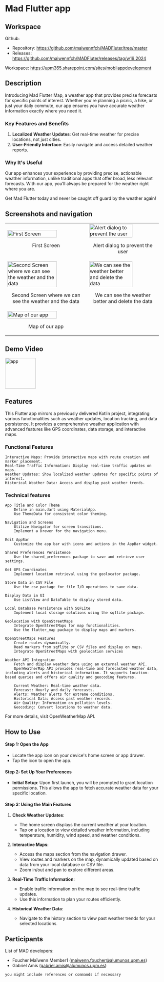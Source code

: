 # Mad Flutter app

## Workspace 
Github:  
- Repository: https://github.com/maiwennfch/MADFluter/tree/master
- Releases: https://github.com/maiwennfch/MADFluter/releases/tag/w19.2024   

Workspace: https://upm365.sharepoint.com/sites/mobilappdevelopment
  

## Description

Introducing Mad Flutter Map, a weather app that provides precise forecasts for specific points of interest. Whether you're planning a picnic, a hike, or just your daily commute, our app ensures you have accurate weather information exactly where you need it.

### Key Features and Benefits

1. **Localized Weather Updates**: Get real-time weather for precise locations, not just cities.
2. **User-Friendly Interface**: Easily navigate and access detailed weather reports.

### Why It's Useful

Our app enhances your experience by providing precise, actionable weather information, unlike traditional apps that offer broad, less relevant forecasts. With our app, you’ll always be prepared for the weather right where you are.

Get Mad Flutter today and never be caught off guard by the weather again!

## Screenshots and navigation

<table>
  <tr>
    <td>
      <img src="img/1stSrceen.png" width="80%" alt="First Screen"/>
      <p align="center">First Screen</p>
    </td>
    <td>
      <img src="img/alertdialog.png" width="80%" alt="Alert dialog to prevent the user"/>
      <p align="center">Alert dialog to prevent the user</p>
    </td>
  </tr>
  <tr>
    <td>
      <img src="img/2ndScreen.png" width="80%" alt="Second Screen where we can see the weather and the data"/>
      <p align="center">Second Screen where we can see the weather and the data</p>
    </td>
    <td>
      <img src="img/Deletepng.png" width="80%" alt="We can see the weather better and delete the data"/>
      <p align="center">We can see the weather better and delete the data</p>
    </td>
  </tr>
  <tr>
    <td>
      <img src="img/map.png" width="80%" alt="Map of our app"/>
      <p align="center">Map of our app</p>
    </td>
    <td>
    </td>
  </tr>
</table>



## Demo Video
<a href="Enregistrement-20240612_215153.webm">
<img src="img/uid.png" alt="app" width="100" /> 
</a>

## Features

This Flutter app mirrors a previously delivered Kotlin project, integrating various functionalities such as weather updates, location tracking, and data persistence. It provides a comprehensive weather application with advanced features like GPS coordinates, data storage, and interactive maps.

### Functional Features

    Interactive Maps: Provide interactive maps with route creation and marker placement.
    Real-Time Traffic Information: Display real-time traffic updates on maps.
    Weather Updates: Show localized weather updates for specific points of interest.
    Historical Weather Data: Access and display past weather trends.

### Technical features 

    App Title and Color Theme
        Define in main.dart using MaterialApp.
        Use ThemeData for consistent color theming.

    Navigation and Screens
        Utilize Navigator for screen transitions.
        Implement a Drawer for the navigation menu.

    Edit AppBar
        Customize the app bar with icons and actions in the AppBar widget.

    Shared Preferences Persistence
        Use the shared_preferences package to save and retrieve user settings.

    Get GPS Coordinates
        Implement location retrieval using the geolocator package.

    Store Data in CSV File
        Use the csv package for file I/O operations to save data.

    Display Data in UI
        Use ListView and DataTable to display stored data.

    Local Database Persistence with SQFLite
        Implement local storage solutions using the sqflite package.

    Geolocation with OpenStreetMaps
        Integrate OpenStreetMaps for map functionalities.
        Use the flutter_map package to display maps and markers.

    OpenStreetMaps Features
        Create routes dynamically.
        Read markers from sqflite or CSV files and display on maps.
        Integrate OpenStreetMaps with geolocation services
    
    Weather API Integration
        Fetch and display weather data using an external weather API.
        OpenWeatherMap API provides real-time and forecasted weather data, including alerts and historical information. It supports location-based queries and offers air quality and geocoding features.

        Current Weather: Real-time weather data.
        Forecast: Hourly and daily forecasts.
        Alerts: Weather alerts for extreme conditions.
        Historical Data: Access past weather records.
        Air Quality: Information on pollution levels.
        Geocoding: Convert locations to weather data.

For more details, visit OpenWeatherMap API.



## How to Use

#### Step 1: Open the App

- Locate the app icon on your device's home screen or app drawer.
- Tap the icon to open the app.

#### Step 2: Set Up Your Preferences

- **Initial Setup**: Upon first launch, you will be prompted to grant location permissions. This allows the app to fetch accurate weather data for your specific location.

#### Step 3: Using the Main Features

1. **Check Weather Updates**:
   - The home screen displays the current weather at your location.
   - Tap on a location to view detailed weather information, including temperature, humidity, wind speed, and weather conditions.

2. **Interactive Maps**:
   - Access the maps section from the navigation drawer.
   - View routes and markers on the map, dynamically updated based on data from your local database or CSV file.
   - Zoom in/out and pan to explore different areas.

3. **Real-Time Traffic Information**:
   - Enable traffic information on the map to see real-time traffic updates.
   - Use this information to plan your routes efficiently.

4. **Historical Weather Data**:
   - Navigate to the history section to view past weather trends for your selected locations.


## Participants
List of MAD developers:
- Foucher Maïwenn Member1 (maiwenn.foucher@alumunos.upm.es)
- Gabriel Amis (gabriel.amis@alumunos.upm.es)  

```bash
you might include references or commands if necessary
